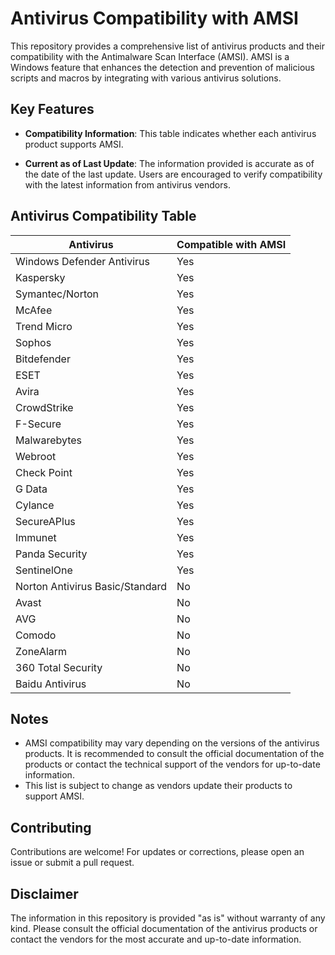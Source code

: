 # Antivirus Compatibility with AMSI

This repository provides a comprehensive list of antivirus products and their compatibility with the Antimalware Scan Interface (AMSI). AMSI is a Windows feature that enhances the detection and prevention of malicious scripts and macros by integrating with various antivirus solutions.

## Key Features

- **Compatibility Information**: This table indicates whether each antivirus product supports AMSI.

- **Current as of Last Update**: The information provided is accurate as of the date of the last update. Users are encouraged to verify compatibility with the latest information from antivirus vendors.

## Antivirus Compatibility Table

| Antivirus                      | Compatible with AMSI |
|-------------------------------|----------------------|
| Windows Defender Antivirus    | Yes                  |
| Kaspersky                     | Yes                  |
| Symantec/Norton               | Yes                  |
| McAfee                        | Yes                  |
| Trend Micro                   | Yes                  |
| Sophos                        | Yes                  |
| Bitdefender                   | Yes                  |
| ESET                          | Yes                  |
| Avira                         | Yes                  |
| CrowdStrike                   | Yes                  |
| F-Secure                      | Yes                  |
| Malwarebytes                  | Yes                  |
| Webroot                       | Yes                  |
| Check Point                   | Yes                  |
| G Data                        | Yes                  |
| Cylance                       | Yes                  |
| SecureAPlus                   | Yes                  |
| Immunet                       | Yes                  |
| Panda Security                | Yes                  |
| SentinelOne                   | Yes                  |
| Norton Antivirus Basic/Standard | No                 |
| Avast                         | No                   |
| AVG                           | No                   |
| Comodo                        | No                   |
| ZoneAlarm                     | No                   |
| 360 Total Security            | No                   |
| Baidu Antivirus               | No                   |

## Notes

- AMSI compatibility may vary depending on the versions of the antivirus products. It is recommended to consult the official documentation of the products or contact the technical support of the vendors for up-to-date information.
- This list is subject to change as vendors update their products to support AMSI.

## Contributing

Contributions are welcome! For updates or corrections, please open an issue or submit a pull request.

## Disclaimer

The information in this repository is provided "as is" without warranty of any kind. Please consult the official documentation of the antivirus products or contact the vendors for the most accurate and up-to-date information.
